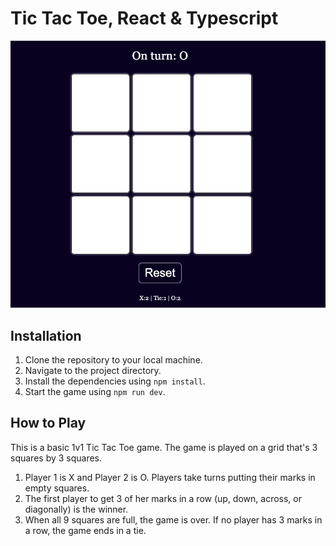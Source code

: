 # Tic Tac Toe, React & Typescript

![game](./public/game.png)

## Installation

1. Clone the repository to your local machine.
2. Navigate to the project directory.
3. Install the dependencies using `npm install`.
4. Start the game using `npm run dev`.

## How to Play

This is a basic 1v1 Tic Tac Toe game. The game is played on a grid that's 3 squares by 3 squares.

1. Player 1 is X and Player 2 is O. Players take turns putting their marks in empty squares.
2. The first player to get 3 of her marks in a row (up, down, across, or diagonally) is the winner.
3. When all 9 squares are full, the game is over. If no player has 3 marks in a row, the game ends in a tie.
